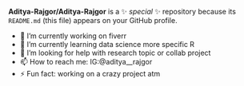 

**Aditya-Rajgor/Aditya-Rajgor** is a ✨ _special_ ✨ repository because its `README.md` (this file) appears on your GitHub profile.

- 🔭 I’m currently working on fiverr
- 🌱 I’m currently learning data science more specific R
- 🤔 I’m looking for help with research topic or collab project
- 📫 How to reach me: IG:@aditya__rajgor
- ⚡ Fun fact: working on a crazy project atm


